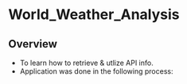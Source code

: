 # World_Weather_Analysis
## Overview
- To learn how to retrieve & utlize API info.
- Application was done in the following process:
